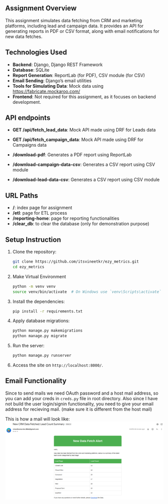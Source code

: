 ## Assignment Overview

This assignment simulates data fetching from CRM and marketing platforms, including lead and campaign data. It provides an API for generating reports in PDF or CSV format, along with email notifications for new data fetches.

## Technologies Used

- **Backend**: Django, Django REST Framework
- **Database**: SQLite
- **Report Generation**: ReportLab (for PDF), CSV module (for CSV)
- **Email Sending**: Django’s email utilities
- **Tools for Simulating Data**: Mock data using https://fabricate.mockaroo.com/
- **Frontend**: Not required for this assignment, as it focuses on backend development.

## API endpoints

-  **GET /api/fetch_lead_data**: Mock API made using DRF for Leads data
-  **GET /api/fetch_campaign_data**: Mock API made using DRF for Campaigns data

-  **/download-pdf**: Generates a PDF report using ReportLab
-  **/download-campaign-data-csv**: Generates a CSV report using CSV module
-  **/download-lead-data-csv**: Generates a CSV report using CSV module

## URL Paths

-  **/**: index page for assignment
-  **/etl**: page for ETL process
-  **/reporting-home**: page for reporting functionalities
-  **/clear_db**: to clear the database (only for demonstration purpose)

## Setup Instruction

1. Clone the repository:
    ```bash
    git clone https://github.com/itsvineetkr/ezy_metrics.git
    cd ezy_metrics
    ```
    
2. Make Virtual Environment
    ```bash
    python -m venv venv
    source venv/bin/activate  # On Windows use `venv\Scripts\activate`
    ```

3. Install the dependencies:
    ```bash
    pip install -r requirements.txt
    ```

4. Apply database migrations:
    ```bash
    python manage.py makemigrations
    python manage.py migrate
    ```

5. Run the server:
    ```bash
    python manage.py runserver
    ```

6. Access the site on `http://localhost:8000/`.

## Email Functionality

Since to send mails we need OAuth password and a host mail address, so you can add your creds in `creds.py` file in root directory.
Also since I have not build the user login/signin functionality, you need to give your email address for recieving mail. (make sure it is different from the host mail)

This is how a mail will look like:
![Mail Screenshot](static/assets/mail_example.png)
